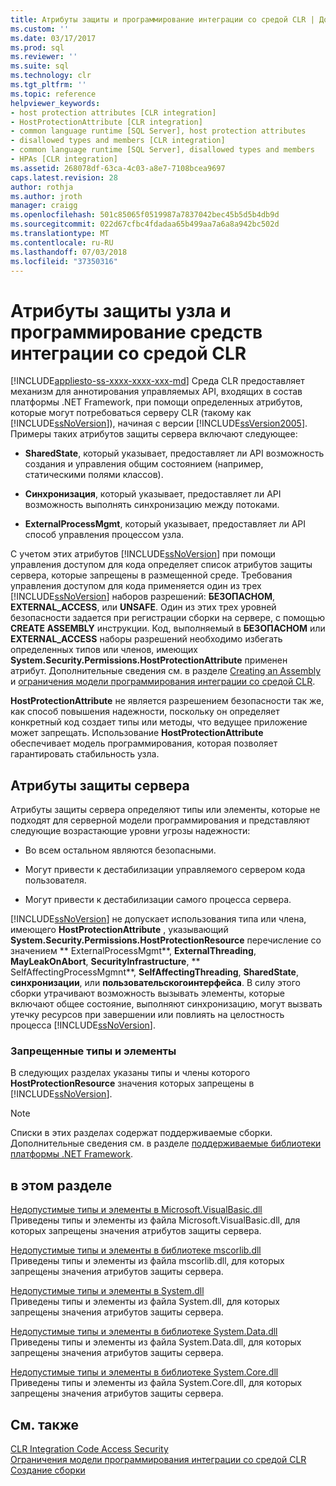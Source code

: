 ```yaml
---
title: Атрибуты защиты и программирование интеграции со средой CLR | Документация Майкрософт
ms.custom: ''
ms.date: 03/17/2017
ms.prod: sql
ms.reviewer: ''
ms.suite: sql
ms.technology: clr
ms.tgt_pltfrm: ''
ms.topic: reference
helpviewer_keywords:
- host protection attributes [CLR integration]
- HostProtectionAttribute [CLR integration]
- common language runtime [SQL Server], host protection attributes
- disallowed types and members [CLR integration]
- common language runtime [SQL Server], disallowed types and members
- HPAs [CLR integration]
ms.assetid: 268078df-63ca-4c03-a8e7-7108bcea9697
caps.latest.revision: 28
author: rothja
ms.author: jroth
manager: craigg
ms.openlocfilehash: 501c85065f0519987a7837042bec45b5d5b4db9d
ms.sourcegitcommit: 022d67cfbc4fdadaa65b499aa7a6a8a942bc502d
ms.translationtype: MT
ms.contentlocale: ru-RU
ms.lasthandoff: 07/03/2018
ms.locfileid: "37350316"
---
```

# <a name="host-protection-attributes-and-clr-integration-programming"></a>Атрибуты защиты узла и программирование средств интеграции со средой CLR
[!INCLUDE[appliesto-ss-xxxx-xxxx-xxx-md](../../includes/appliesto-ss-xxxx-xxxx-xxx-md.md)]
  Среда CLR предоставляет механизм для аннотирования управляемых API, входящих в состав платформы .NET Framework, при помощи определенных атрибутов, которые могут потребоваться серверу CLR (такому как [!INCLUDE[ssNoVersion](../../includes/ssnoversion-md.md)]), начиная с версии [!INCLUDE[ssVersion2005](../../includes/ssversion2005-md.md)]. Примеры таких атрибутов защиты сервера включают следующее:  
  
-   **SharedState**, который указывает, предоставляет ли API возможность создания и управления общим состоянием (например, статическими полями классов).  
  
-   **Синхронизация**, который указывает, предоставляет ли API возможность выполнять синхронизацию между потоками.  
  
-   **ExternalProcessMgmt**, который указывает, предоставляет ли API способ управления процессом узла.  
  
 C учетом этих атрибутов [!INCLUDE[ssNoVersion](../../includes/ssnoversion-md.md)] при помощи управления доступом для кода определяет список атрибутов защиты сервера, которые запрещены в размещенной среде. Требования управления доступом для кода применяется один из трех [!INCLUDE[ssNoVersion](../../includes/ssnoversion-md.md)] наборов разрешений: **БЕЗОПАСНОМ**, **EXTERNAL_ACCESS**, или **UNSAFE**. Один из этих трех уровней безопасности задается при регистрации сборки на сервере, с помощью **CREATE ASSEMBLY** инструкции. Код, выполняемый в **БЕЗОПАСНОМ** или **EXTERNAL_ACCESS** наборы разрешений необходимо избегать определенных типов или членов, имеющих **System.Security.Permissions.HostProtectionAttribute** применен атрибут. Дополнительные сведения см. в разделе [Creating an Assembly](../../relational-databases/clr-integration/assemblies/creating-an-assembly.md) и [ограничения модели программирования интеграции со средой CLR](../../relational-databases/clr-integration/database-objects/clr-integration-programming-model-restrictions.md).  
  
 **HostProtectionAttribute** не является разрешением безопасности так же, как способ повышения надежности, поскольку он определяет конкретный код создает типы или методы, что ведущее приложение может запрещать. Использование **HostProtectionAttribute** обеспечивает модель программирования, которая позволяет гарантировать стабильность узла.  
  
## <a name="host-protection-attributes"></a>Атрибуты защиты сервера  
 Атрибуты защиты сервера определяют типы или элементы, которые не подходят для серверной модели программирования и представляют следующие возрастающие уровни угрозы надежности:  
  
-   Во всем остальном являются безопасными.  
  
-   Могут привести к дестабилизации управляемого сервером кода пользователя.  
  
-   Могут привести к дестабилизации самого процесса сервера.  
  
 [!INCLUDE[ssNoVersion](../../includes/ssnoversion-md.md)] не допускает использования типа или члена, имеющего **HostProtectionAttribute** , указывающий **System.Security.Permissions.HostProtectionResource** перечисление со значением ** ExternalProcessMgmt**, **ExternalThreading**, **MayLeakOnAbort**, **SecurityInfrastructure**, ** SelfAffectingProcessMgmnt**, **SelfAffectingThreading**, **SharedState**, **синхронизации**, или **пользовательскогоинтерфейса**. В силу этого сборки утрачивают возможность вызывать элементы, которые включают общее состояние, выполняют синхронизацию, могут вызвать утечку ресурсов при завершении или повлиять на целостность процесса [!INCLUDE[ssNoVersion](../../includes/ssnoversion-md.md)].  
  
### <a name="disallowed-types-and-members"></a>Запрещенные типы и элементы  
 В следующих разделах указаны типы и члены которого **HostProtectionResource** значения которых запрещены в [!INCLUDE[ssNoVersion](../../includes/ssnoversion-md.md)].  
  
> [!NOTE]  
>  Списки в этих разделах содержат поддерживаемые сборки.  Дополнительные сведения см. в разделе [поддерживаемые библиотеки платформы .NET Framework](../../relational-databases/clr-integration/database-objects/supported-net-framework-libraries.md).  
  
## <a name="in-this-section"></a>в этом разделе  
 [Недопустимые типы и элементы в Microsoft.VisualBasic.dll](../../relational-databases/clr-integration-security-host-protection-attributes/disallowed-types-and-members-in-microsoft-visualbasic-dll.md)  
 Приведены типы и элементы из файла Microsoft.VisualBasic.dll, для которых запрещены значения атрибутов защиты сервера.  
  
 [Недопустимые типы и элементы в библиотеке mscorlib.dll](../../relational-databases/clr-integration-security-host-protection-attributes/disallowed-types-and-members-in-mscorlib-dll.md)  
 Приведены типы и элементы из файла mscorlib.dll, для которых запрещены значения атрибутов защиты сервера.  
  
 [Недопустимые типы и элементы в System.dll](../../relational-databases/clr-integration-security-host-protection-attributes/disallowed-types-and-members-in-system-dll.md)  
 Приведены типы и элементы из файла System.dll, для которых запрещены значения атрибутов защиты сервера.  
  
 [Недопустимые типы и элементы в библиотеке System.Data.dll](../../relational-databases/clr-integration-security-host-protection-attributes/disallowed-types-and-members-in-system-data-dll.md)  
 Приведены типы и элементы из файла System.Data.dll, для которых запрещены значения атрибутов защиты сервера.  
  
 [Недопустимые типы и элементы в библиотеке System.Core.dll](../../relational-databases/clr-integration-security-host-protection-attributes/disallowed-types-and-members-in-system-core-dll.md)  
 Приведены типы и элементы из файла System.Core.dll, для которых запрещены значения атрибутов защиты сервера.  
  
## <a name="see-also"></a>См. также  
 [CLR Integration Code Access Security](../../relational-databases/clr-integration/security/clr-integration-code-access-security.md)   
 [Ограничения модели программирования интеграции со средой CLR](../../relational-databases/clr-integration/database-objects/clr-integration-programming-model-restrictions.md)   
 [Создание сборки](../../relational-databases/clr-integration/assemblies/creating-an-assembly.md)  
  
  
